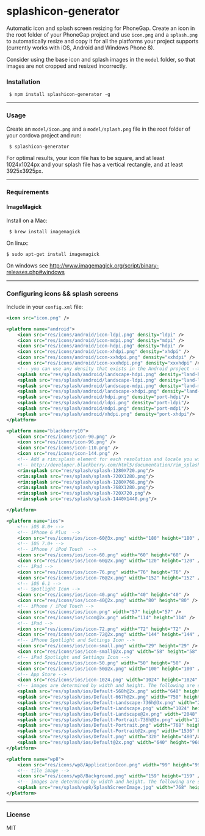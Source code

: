 # splashicon-generator

Automatic icon and splash screen resizing for PhoneGap. Create an icon in the root folder of your PhoneGap project and use ```icon.png``` and a ```splash.png``` to automatically resize and copy it for all the platforms your project supports (currently works with iOS, Android and Windows Phone 8).

Consider using the base icon and splash images in the `model` folder, so that images are not cropped and resized incorrectly.

### Installation

     $ npm install splashicon-generator -g

---

### Usage

Create an ```model/icon.png``` and a ```model/splash.png``` file in the root folder of your cordova project and run:

     $ splashicon-generator

For optimal results, your icon file has to be square, and at least 1024x1024px and your splash file has a vertical rectangle, and at least 3925x3925px.

---

### Requirements

#### ImageMagick

Install on a Mac:

     $ brew install imagemagick

On linux:

    $ sudo apt-get install imagemagick

On windows see http://www.imagemagick.org/script/binary-releases.php#windows

---

### Configuring icons && splash screens

Include in your ```config.xml``` file:

```xml
<icon src="icon.png" />

<platform name="android">
    <icon src="res/icons/android/icon-ldpi.png" density="ldpi" />
    <icon src="res/icons/android/icon-mdpi.png" density="mdpi" />
    <icon src="res/icons/android/icon-hdpi.png" density="hdpi" />
    <icon src="res/icons/android/icon-xhdpi.png" density="xhdpi" />
    <icon src="res/icons/android/icon-xxhdpi.png" density="xxhdpi" />
    <icon src="res/icons/android/icon-xxxhdpi.png" density="xxxhdpi" />
    <!-- you can use any density that exists in the Android project -->
    <splash src="res/splash/android/landscape-hdpi.png" density="land-hdpi"/>
    <splash src="res/splash/android/landscape-ldpi.png" density="land-ldpi"/>
    <splash src="res/splash/android/landscape-mdpi.png" density="land-mdpi"/>
    <splash src="res/splash/android/landscape-xhdpi.png" density="land-xhdpi"/>
    <splash src="res/splash/android/hdpi.png" density="port-hdpi"/>
    <splash src="res/splash/android/ldpi.png" density="port-ldpi"/>
    <splash src="res/splash/android/mdpi.png" density="port-mdpi"/>
    <splash src="res/splash/android/xhdpi.png" density="port-xhdpi"/>
</platform>

<platform name="blackberry10">
    <icon src="res/icons/icon-90.png" />
    <icon src="res/icons/icon-96.png" />
    <icon src="res/icons/icon-110.png" />
    <icon src="res/icons/icon-144.png" />
    <!-- Add a rim:splash element for each resolution and locale you wish -->
    <!-- http://developer.blackberry.com/html5/documentation/rim_splash_element.html -->
    <rim:splash src="res/splash/splash-1280X720.png"/>
    <rim:splash src="res/splash/splash-720X1280.png"/>
    <rim:splash src="res/splash/splash-1280X768.png"/>
    <rim:splash src="res/splash/splash-768X1280.png"/>
    <rim:splash src="res/splash/splash-720X720.png"/>
    <rim:splash src="res/splash/splash-1440X1440.png"/>

</platform>

<platform name="ios">
    <!-- iOS 8.0+ -->
    <!-- iPhone 6 Plus  -->
    <icon src="res/icons/ios/icon-60@3x.png" width="180" height="180" />
    <!-- iOS 7.0+ -->
    <!-- iPhone / iPod Touch  -->
    <icon src="res/icons/ios/icon-60.png" width="60" height="60" />
    <icon src="res/icons/ios/icon-60@2x.png" width="120" height="120" />
    <!-- iPad -->
    <icon src="res/icons/ios/icon-76.png" width="76" height="76" />
    <icon src="res/icons/ios/icon-76@2x.png" width="152" height="152" />
    <!-- iOS 6.1 -->
    <!-- Spotlight Icon -->
    <icon src="res/icons/ios/icon-40.png" width="40" height="40" />
    <icon src="res/icons/ios/icon-40@2x.png" width="80" height="80" />
    <!-- iPhone / iPod Touch -->
    <icon src="res/icons/ios/icon.png" width="57" height="57" />
    <icon src="res/icons/ios/icon@2x.png" width="114" height="114" />
    <!-- iPad -->
    <icon src="res/icons/ios/icon-72.png" width="72" height="72" />
    <icon src="res/icons/ios/icon-72@2x.png" width="144" height="144" />
    <!-- iPhone Spotlight and Settings Icon -->
    <icon src="res/icons/ios/icon-small.png" width="29" height="29" />
    <icon src="res/icons/ios/icon-small@2x.png" width="58" height="58" />
    <!-- iPad Spotlight and Settings Icon -->
    <icon src="res/icons/ios/icon-50.png" width="50" height="50" />
    <icon src="res/icons/ios/icon-50@2x.png" width="100" height="100" />
    <!-- App Store -->
    <icon src="res/icons/ios/icon-1024.png" width="1024" height="1024" />
    <!-- images are determined by width and height. The following are supported -->
    <splash src="res/splash/ios/Default-568h@2x.png" width="640" height="1136"/>
    <splash src="res/splash/ios/Default-667h@2x.png" width="750" height="1334"/>
    <splash src="res/splash/ios/Default-Landscape-736h@3x.png" width="2208" height="1242"/>
    <splash src="res/splash/ios/Default-Landscape.png" width="1024" height="768"/>
    <splash src="res/splash/ios/Default-Landscape@2x.png" width="2048" height="1536"/>
    <splash src="res/splash/ios/Default-Portrait-736h@3x.png" width="1242" height="2208"/>
    <splash src="res/splash/ios/Default-Portrait.png" width="768" height="1024"/>
    <splash src="res/splash/ios/Default-Portrait@2x.png" width="1536" height="2048"/>
    <splash src="res/splash/ios/Default.png" width="320" height="480"/>
    <splash src="res/splash/ios/Default@2x.png" width="640" height="960"/>
</platform>

<platform name="wp8">
    <icon src="res/icons/wp8/ApplicationIcon.png" width="99" height="99" />
    <!-- tile image -->
    <icon src="res/icons/wp8/Background.png" width="159" height="159" />
    <!-- images are determined by width and height. The following are supported -->
    <splash src="res/splash/wp8/SplashScreenImage.jpg" width="768" height="1280"/>
</platform>
```

---

### License

MIT
